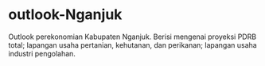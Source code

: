 # outlook-Nganjuk
Outlook perekonomian Kabupaten Nganjuk. Berisi mengenai proyeksi PDRB total; lapangan usaha pertanian, kehutanan, dan perikanan; lapangan usaha industri pengolahan.
